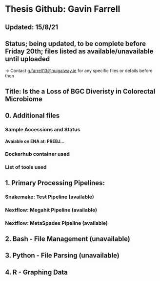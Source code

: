 # Thesis Github: Gavin Farrell
## Updated: 15/8/21 
## Status; being updated, to be complete before Friday 20th; files listed as available/unavailable until uploaded
-> Contact g.farrell13@nuigalway.ie for any specific files or details before then


## Title: Is the a Loss of BGC Diveristy in Colorectal Microbiome

## 0. Additional files
### Sample Accessions and Status
#### Avaiable on ENA at: PREBJ...


### Dockerhub container used

### List of tools used

## 1. Primary Processing Pipelines:
### Snakemake: Test Pipeline (available)

### Nextflow: Megahit Pipeline (available)
### Nextflow: MetaSpades Pipeline (available)

## 2. Bash - File Management (unavailable)

## 3. Python - File Parsing (unavailable)

## 4. R - Graphing Data






